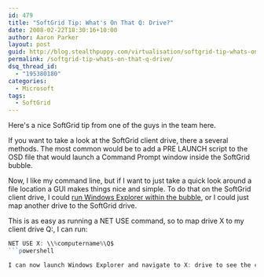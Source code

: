 ```yaml
---
id: 479
title: "SoftGrid Tip: What's On That Q: Drive?"
date: 2008-02-22T18:30:16+10:00
author: Aaron Parker
layout: post
guid: http://blog.stealthpuppy.com/virtualisation/softgrid-tip-whats-on-that-q-drive
permalink: /softgrid-tip-whats-on-that-q-drive/
dsq_thread_id:
  - "195380180"
categories:
  - Microsoft
tags:
  - SoftGrid
---
```

Here's a nice SoftGrid tip from one of the guys in the team here.

If you want to take a look at the SoftGrid client drive, there a several methods. The most common would be to add a PRE LAUNCH script to the OSD file that would launch a Command Prompt window inside the SoftGrid bubble.

Now, I like my command line, but if I want to just take a quick look around a file location a GUI makes things nice and simple. To do that on the SoftGrid client drive, I could [run Windows Explorer within the bubble](https://stealthpuppy.com/virtualisation/softgrid-launch-windows-explorer-inside-the-bubble), or I could just map another drive to the SoftGrid drive.

This is as easy as running a NET USE command, so to map drive X to my client drive Q:, I can run:

```powershell
NET USE X: \\%computername%\Q$
```powershell

I can now launch Windows Explorer and navigate to X: drive to see the contents of the SoftGrid client drive. You'll be able to see you asset folders, however you must have an application running to be able to browse inside those folders to see the application within. This is great for a quick way to get inside the client drive, however for real troubleshooting, you can't go past [SFT Explorer](http://www.virtualapp.net/sft-explorer.html).
